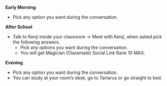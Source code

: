 **Early Morning**

- Pick any option you want during the conversation.

**After School**

- Talk to Kenji inside your classroom -> Meet with Kenji, when asked pick the following answers.
  - Pick any options you want during the conversation.
  - You will get Magician (Classmate) Social Link Rank 10 MAX.

**Evening**

- Pick any option you want during the conversation.
- You can study at your room’s desk, go to Tartarus or go straight to bed.
